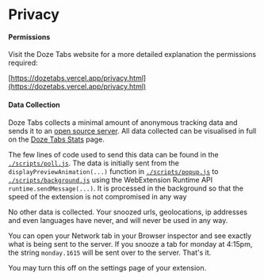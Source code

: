 # Privacy

#### Permissions

Visit the Doze Tabs website for a more detailed explanation the permissions required:

[https://dozetabs.vercel.app/privacy.html](https://dozetabs.vercel.app/privacy.html)

#### Data Collection
Doze Tabs collects a minimal amount of anonymous tracking data and sends it to an [open source server](https://github.com/rohanb10/snoozz-stats). All data collected can be visualised in full on the [Doze Tabs Stats](https://dozetabs.vercel.app/privacy.html) page.

The few lines of code used to send this data can be found in the [`./scripts/poll.js`](https://github.com/ghobs91/doze-tabs/blob/master/scripts/poll.js). The data is initially sent from the `displayPreviewAnimation(...)` function in [`./scripts/popup.js`](https://github.com/ghobs91/doze-tabs/blob/master/scripts/popup.js) to [`./scripts/background.js`](https://github.com/ghobs91/doze-tabs/blob/master/scripts/background.js) using the WebExtension Runtime API `runtime.sendMessage(...)`. It is processed in the background so that the speed of the extension is not compromised in any way

No other data is collected. Your snoozed urls, geolocations, ip addresses and even languages have never, and will never be used in any way.

You can open your Network tab in your Browser inspector and see exactly what is being sent to the server. If you snooze a tab for monday at 4:15pm, the string `monday.1615` will be sent over to the server. That's it.

You may turn this off on the settings page of your extension.
